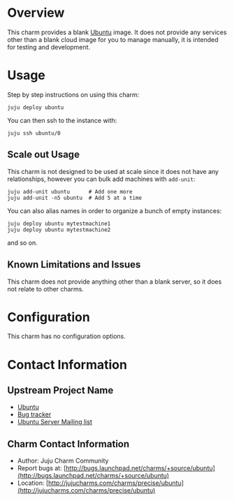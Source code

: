 # Overview

This charm provides a blank [Ubuntu](http://ubuntu.com) image. It does not provide any services other than a blank cloud image for you to manage manually, it is intended for testing and development. 

# Usage

Step by step instructions on using this charm:

    juju deploy ubuntu

You can then ssh to the instance with:

    juju ssh ubuntu/0

## Scale out Usage

This charm is not designed to be used at scale since it does not have any relationships, however you can bulk add machines with `add-unit`:

    juju add-unit ubuntu      # Add one more
    juju add-unit -n5 ubuntu  # Add 5 at a time


You can also alias names in order to organize a bunch of empty instances:

    juju deploy ubuntu mytestmachine1
    juju deploy ubuntu mytestmachine2

and so on. 

## Known Limitations and Issues

This charm does not provide anything other than a blank server, so it does not relate to other charms.

# Configuration

This charm has no configuration options.

# Contact Information


## Upstream Project Name

- [Ubuntu](http://ubuntu.com)
- [Bug tracker](http://bugs.launchpad.net/ubuntu)
- [Ubuntu Server Mailing list](https://lists.ubuntu.com/archives/ubuntu-server/)

## Charm Contact Information

- Author: Juju Charm Community
- Report bugs at: [http://bugs.launchpad.net/charms/+source/ubuntu](http://bugs.launchpad.net/charms/+source/ubuntu)
- Location: [http://jujucharms.com/charms/precise/ubuntu](http://jujucharms.com/charms/precise/ubuntu)

